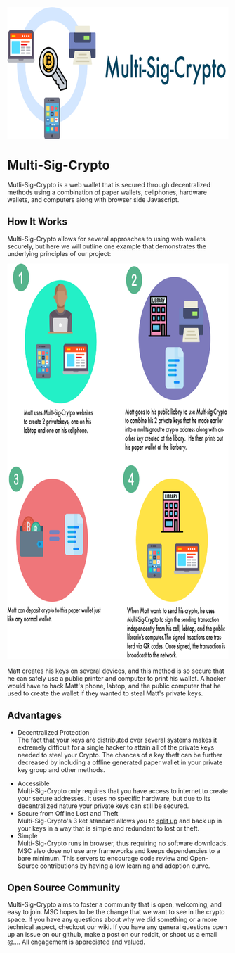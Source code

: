 <a href="http://www.multisigcrypto.com">
  <img src="readMeArt/art/bannerlogo.png" width="100%" height="300">
</a>


# Multi-Sig-Crypto            

Mutli-Sig-Crypto is a web wallet that is secured through decentralized methods using a combination of paper wallets, cellphones, hardware wallets, and computers along with browser side Javascript. 

## How It Works
Multi-Sig-Crypto allows for several approaches to using web wallets securely, but here we will outline one example that demonstrates the underlying principles of our project: 

<img src="readMeArt/art/howInfo1.png" width="100%" height="900">

Matt creates his keys on several devices, and this method is so secure that he can safely use a public printer and computer to print his wallet. A hacker would have to hack Matt's phone, labtop, and the public computer that he used to create the wallet if they wanted to steal Matt's private keys. 

## Advantages
- Decentralized Protection      
	The fact that your keys are distributed over several systems makes it extremely difficult for a single hacker to attain all of the private keys needed to steal your Crypto. The chances of a key theft can be further decreased by including a offline generated paper wallet in your private key group and other methods.
* Accessible 	   	   
	Multi-Sig-Crypto only requires that you have access to internet to create your secure addresses. It uses no specific hardware, but due to its decentralized nature your private keys can still be secured. 
* Secure from Offline Lost and Theft      
	Multi-Sig-Crypto's 3 ket standard allows you to [split up](https://en.wikipedia.org/wiki/Secret_sharing) and back up in your keys in a way that is simple and redundant to lost or theft. 
* Simple     
	Multi-Sig-Crypto runs in browser, thus requiring no software downloads. MSC also dose not use any frameworks and keeps dependencies  to a bare minimum. This servers to encourage code review and Open-Source contributions by having a low learning and adoption curve. 
	
## Open Source Community 
Multi-Sig-Crypto aims to foster a community that is open, welcoming, and easy to join. MSC hopes to be the change that we want to see in the crypto space. If you have any questions about why we did something or a more technical aspect, checkout our wiki.
If you have any general questions open up an issue on our github, make a post on our reddit, or shoot us a email @.... All engagement is appreciated and valued.
